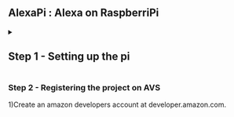 ## AlexaPi : Alexa on RaspberriPi ##

<details>
  <summary> <h2> Step 1 - Setting up the pi </h2> </summary>
  <br />
  1) Copy the contents of the setup folder onto your desktop <br />
  2) Install etcher into your pc <br />
  3) Burn Raspian.img to the given sd card using etcher <br />
  4) insert the sd card into the raspberry pi <br />
  5) Poweron the rpi <br />
  </details>
  
### Step 2 - Registering the project on AVS ###

  1)Create an amazon developers account at developer.amazon.com.




